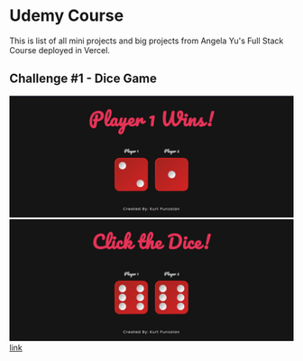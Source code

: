 # Udemy Course
This is list of all mini projects and big projects from Angela Yu's Full Stack Course deployed in Vercel.

## Challenge #1 - Dice Game
![ScreenShot](./01.+assets/dice-game/player-win.png)
![ScreenShot](./01.+assets/dice-game/click.png)
[link](https://ududemy-challenge1-dice-game.vercel.app/)
